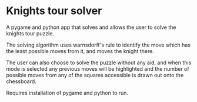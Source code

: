 
# Knights tour solver

A pygame and python app that solves and allows the user to solve the knights tour puzzle. 

The solving algorithm uses warnsdorff's rule to identify the move which has the least possible moves from it, and moves the knight there. 

The user can also choose to solve the puzzle without any aid, and when this mode is selected any previous moves will be highlighted and the number of possible moves from any of the squares accessible is drawn out onto the chessboard. 

Requires installation of pygame and python to run. 
